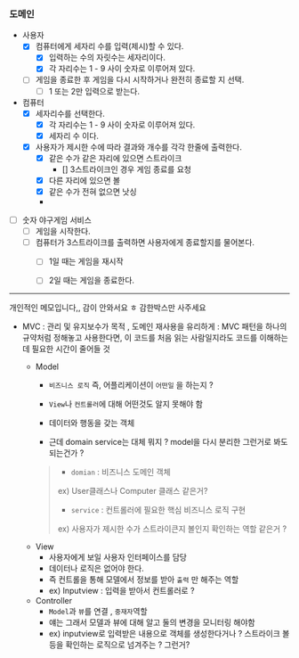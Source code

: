 ### 도메인 
- 사용자
  - [x] 컴퓨터에게 세자리 수를 입력(제시)할 수 있다.
    - [x] 입력하는 수의 자릿수는 세자리이다.
    - [x] 각 자리수는 1 - 9 사이 숫자로 이루어져 있다.
  - [ ] 게임을 종료한 후 게임을 다시 시작하거나 완전히 종료할 지 선택.
    - [ ] 1 또는 2만 입력으로 받는다.
    
- 컴퓨터 
  - [x] 세자리수를 선택한다. 
    - [x] 각 자리수는 1 - 9 사이 숫자로 이루어져 있다.
    - [x] 세자리 수 이다.
  - [x] 사용자가 제시한 수에 따라 결과와 개수를 각각 한줄에 출력한다.
    - [x] 같은 수가 같은 자리에 있으면 스트라이크
      - [] 3스트라이크인 경우 게임 종료를 요청
    - [x] 다른 자리에 있으면 볼
    - [x] 같은 수가 전혀 없으면 낫싱
    - 
- [ ] 숫자 야구게임 서비스
  - [ ] 게임을 시작한다.
  - [ ] 컴퓨터가 3스트라이크를 출력하면 사용자에게 종료할지를 물어본다.
    - [ ] 1일 때는 게임을 재시작
    - [ ] 2일 때는 게임을 종료한다.
  

---
개인적인 메모입니다,, 감이 안와서요 ㅎ 감한박스만 사주세요

- MVC 
  : 관리 및 유지보수가 목적 , 도메인 재사용을 유리하게
  : MVC 패턴을 하나의 규약처럼 정해놓고 사용한다면, 이 코드를 처음 읽는 사람일지라도 코드를 이해하는데 필요한 시간이 줄어들 것

  - Model 
    - `비즈니스 로직` 즉, 어플리케이션이 `어떤일` 을 하는지 ?
    - `View`나 `컨트롤러`에 대해 어떤것도 알지 못해야 함 
    - 데이터와 행동을 갖는 객체
    
    - 근데 domain service는 대체 뭐지 ? model을 다시 분리한 그런거로 봐도 되는건가 ?
    >
      >   * `domian` : 비즈니스 도메인 객체
      >
      >   ex) User클래스나 Computer 클래스 같은거?
      >
      >   * `service` : 컨트롤러에 필요한 핵심 비즈니스 로직 구현
      >
      >   ex) 사용자가 제시한 수가 스트라이큰지 볼인지 확인하는 역할 같은거 ?  
  - View
    - 사용자에게 보일 사용자 인터페이스를 담당
    - 데이터나 로직은 없어야 한다.
    - 즉 컨트롤을 통해 모델에서 정보를 받아 `출력` 만 해주는 역할
    - ex) Inputview : 입력을 받아서 컨트롤러로 ?
  - Controller
    - `Model`과 `뷰`를 연결 , `중재자`역할
    - 얘는 그래서 모델과 뷰에 대해 알고 둘의 변경을 모니터링 해야함
    - ex) inputview로 입력받은 내용으로 객체를 생성한다거나 ? 스트라이크 볼 등을 확인하는 로직으로 넘겨주는 ? 그런거?


